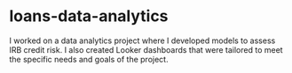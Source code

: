 # loans-data-analytics
I worked on a data analytics project where I developed models to assess IRB credit risk. I also created Looker dashboards that were tailored to meet the specific needs and goals of the project.
